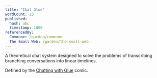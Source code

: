 ```yaml
---
title: "Chat Glue"
wordCount: 23
published:
  hash: abc
  timestamp: 1000
referencedBy:
  Commune: /garden/commune
  The Small Web: /garden/the-small-web
---
```


A theoretical chat system designed to solve the problems of transcribing branching conversations into linear timelines.

Defined by the [Chatting with Glue](https://a9.io/glue-comic/) comic.